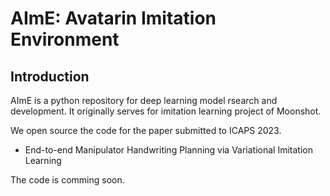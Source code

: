 # AImE: Avatarin Imitation Environment #

## Introduction ##

AImE is a python repository for deep learning model rsearch and development. It originally serves for imitation learning project of Moonshot.

We open source the code for the paper submitted to ICAPS 2023.

- End-to-end Manipulator Handwriting Planning via Variational Imitation
Learning

The code is comming soon.
